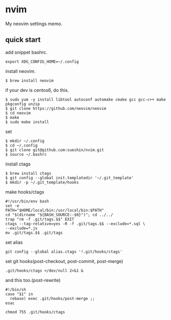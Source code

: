 # nvim
My neovim settings memo.

## quick start

add snippet bashrc.
~~~
export XDG_CONFIG_HOME=~/.config
~~~

install neovim.
~~~
$ brew install neovim
~~~

if your dev is centos6, do this.
~~~
$ sudo yum -y install libtool autoconf automake cmake gcc gcc-c++ make pkgconfig unzip
$ git clone https://github.com/neovim/neovim
$ cd neovim
$ make
$ sudo make install
~~~

set
~~~
$ mkdir ~/.config
$ cd ~/.config
$ git clone git@github.com:sueshin/nvim.git
$ source ~/.bashrc
~~~

install ctags
~~~
$ brew install ctags
$ git config --global init.templatedir '~/.git_template'
$ mkdir -p ~/.git_template/hooks
~~~

make hooks/ctags
~~~
#!/usr/bin/env bash
set -e
PATH="$HOME/local/bin:/usr/local/bin:$PATH"
cd "$(dirname "${BASH_SOURCE:-$0}")"; cd ../../
trap "rm -f .git/tags.$$" EXIT
ctags --tag-relative=yes -R -f .git/tags.$$ --exclude=*.sql \
--exclude=*.js
mv .git/tags.$$ .git/tags
~~~

set alias
~~~
git config --global alias.ctags '!.git/hooks/ctags'
~~~

set git hooks(post-checkout, post-commit, post-merge)
~~~
.git/hooks/ctags >/dev/null 2>&1 &
~~~

and this too.(post-rewrite)
~~~
#!/bin/sh
case "$1" in
  rebase) exec .git/hooks/post-merge ;;
esac
~~~

~~~
chmod 755 .git/hooks/ctags
~~~
